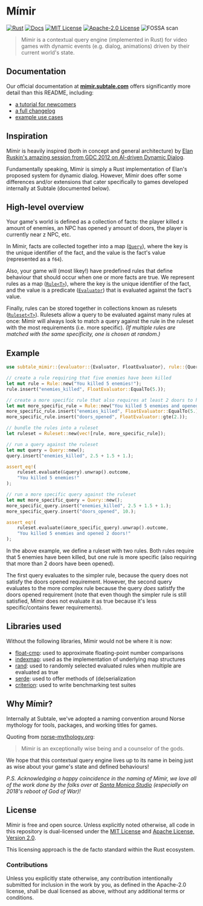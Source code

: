 # Mímir

[![Rust](https://github.com/subtalegames/mimir/actions/workflows/rust.yml/badge.svg)][gh-workflow]
[![Docs](https://img.shields.io/badge/docs-passing-brightgreen)][docs]
[![MIT License](https://img.shields.io/badge/license-MIT-brightgreen)][mit]
[![Apache-2.0 License](https://img.shields.io/badge/license-Apache--2.0-brightgreen)][apache]
![FOSSA scan](https://app.fossa.com/api/projects/git%2Bgithub.com%2Fsubtalegames%2Fmimir.svg?type=shield)

> Mímir is a contextual query engine (implemented in Rust) for video games with dynamic events (e.g. dialog, animations) driven by their current world's state.

## Documentation

Our official documentation at **[mimir.subtale.com][docs]** offers significantly more detail than this README, including:

* [a tutorial for newcomers][tutorial]
* [a full changelog][changelog]
* [example use cases][use-cases]

## Inspiration

Mímir is heavily inspired (both in concept and general architecture) by [Elan Ruskin's amazing session from GDC 2012 on AI-driven Dynamic Dialog][gdc].

Fundamentally speaking, Mímir is simply a Rust implementation of Elan's proposed system for dynamic dialog. However, Mímir does offer some differences and/or extensions that cater specifically to games developed internally at Subtale (documented below).

## High-level overview

Your game's world is defined as a collection of facts: the player killed x amount of enemies, an NPC has opened y amount of doors, the player is currently near z NPC, etc.

In Mímir, facts are collected together into a map ([`Query`][query]), where the key is the unique identifier of the fact, and the value is the fact's value (represented as a `f64`).

Also, your game will (most likey!) have predefined rules that define behaviour that should occur when one or more facts are true. We represent rules as a map ([`Rule<T>`][rule]), where the key is the unique identifier of the fact, and the value is a predicate ([`Evaluator`][evaluator]) that is evaluated against the fact's value.

Finally, rules can be stored together in collections known as rulesets ([`Ruleset<T>`][ruleset]). Rulesets allow a query to be evaluated against many rules at once: Mímir will always look to match a query against the rule in the ruleset with the most requirements (i.e. more specific). *(If multiple rules are matched with the same specificity, one is chosen at random.)*

## Example

```rs
use subtale_mimir::{evaluator::{Evaluator, FloatEvaluator}, rule::{Query, Rule, Ruleset}};

// create a rule requiring that five enemies have been killed
let mut rule = Rule::new("You killed 5 enemies!");
rule.insert("enemies_killed", FloatEvaluator::EqualTo(5.));

// create a more specific rule that also requires at least 2 doors to have been opened
let mut more_specific_rule = Rule::new("You killed 5 enemies and opened 2 doors!");
more_specific_rule.insert("enemies_killed", FloatEvaluator::EqualTo(5.));
more_specific_rule.insert("doors_opened", FloatEvaluator::gte(2.));

// bundle the rules into a ruleset
let ruleset = Ruleset::new(vec![rule, more_specific_rule]);

// run a query against the ruleset
let mut query = Query::new();
query.insert("enemies_killed", 2.5 + 1.5 + 1.);

assert_eq!(
    ruleset.evaluate(&query).unwrap().outcome,
    "You killed 5 enemies!"
);

// run a more specific query against the ruleset
let mut more_specific_query = Query::new();
more_specific_query.insert("enemies_killed", 2.5 + 1.5 + 1.);
more_specific_query.insert("doors_opened", 10.);

assert_eq!(
    ruleset.evaluate(&more_specific_query).unwrap().outcome,
    "You killed 5 enemies and opened 2 doors!"
);
```

In the above example, we define a ruleset with two rules. Both rules require that 5 enemies have been killed, but one rule is more specific (also requiring that more than 2 doors have been opened).

The first query evaluates to the simpler rule, because the query does not satisfy the doors opened requirement. However, the second query evaluates to the more complex rule because the query *does* satistfy the doors opened requirement (note that even though the simpler rule is still satisfied, Mímir does not evaluate it as true because it's less specific/contains fewer requirements).

## Libraries used

Without the following libraries, Mímir would not be where it is now:

* [float-cmp][float-cmp]: used to approximate floating-point number comparisons
* [indexmap][indexmap]: used as the implementation of underlying map structures
* [rand][rand]: used to randomly selected evaluated rules when multiple are evaluated as true
* [serde][serde]: used to offer methods of (de)serialization
* [criterion][criterion]: used to write benchmarking test suites

## Why Mímir?

Internally at Subtale, we've adopted a naming convention around Norse mythology for tools, packages, and working titles for games.

Quoting from [norse-mythology.org][mimir]:

> Mímir is an exceptionally wise being and a counselor of the gods.

We hope that this contextual query engine lives up to its name in being just as wise about your game's state and defined behaviours!

*P.S. Acknowledging a happy coincidence in the naming of Mímir, we love all of the work done by the folks over at [Santa Monica Studio][sms] (especially on 2018's reboot of God of War)!*

## License

Mímir is free and open source. Unless explicitly noted otherwise, all code in this repository is dual-licensed under the [MIT License][mit] and [Apache License, Version 2.0][apache].

This licensing approach is the de facto standard within the Rust ecosystem.

### Contributions

Unless you explicitly state otherwise, any contribution intentionally submitted for inclusion in the work by you, as defined in the Apache-2.0 license, shall be dual licensed as above, without any additional terms or conditions.

[gh-workflow]: https://github.com/subtalegames/mimir/actions/workflows/rust.yml
[docs]: https://mimir.subtale.com
[tutorial]: https://mimir.subtale.com/tutorial
[changelog]: https://mimir.subtale.com/changelog
[use-cases]: https://mimir.subtale.com/use-cases/tips
[query]: https://mimir.subtale.com/concepts/query
[rule]: https://mimir.subtale.com/concepts/rule
[evaluator]: https://mimir.subtale.com/concepts/evaluator
[ruleset]: https://mimir.subtale.com/concepts/ruleset
[gdc]: https://www.youtube.com/watch?v=tAbBID3N64A
[mimir]: https://norse-mythology.org/gods-and-creatures/others/mimir/
[sms]: https://sms.playstation.com
[mit]: LICENSE-MIT
[apache]: LICENSE-APACHE
[float-cmp]: https://github.com/mikedilger/float-cmp
[indexmap]: https://github.com/bluss/indexmap
[rand]: https://github.com/rust-random/rand
[serde]: https://github.com/serde-rs/serde
[criterion]: https://github.com/bheisler/criterion.rs
